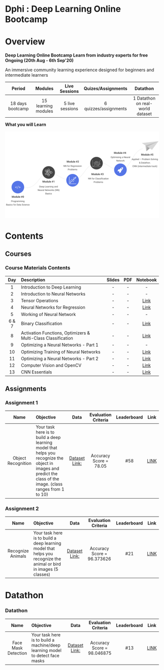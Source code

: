 # Dphi : Deep Learning Online Bootcamp

# Overview
__Deep Learning Online Bootcamp
Learn from industry experts for free
Ongoing (20th Aug - 6th Sep'20)__

An immersive community learning experience designed for beginners and intermediate learners

| Period | Modules | Live Sessions | Quizes/Assignments | Datathon |
| :---: | :---: | :---: | :---: | :---: |
| 18 days bootcamp | 15 learning modules | 5 live sessions | 6 quizzes/assignments | 1 Datathon on real-world dataset | 


__What you will Learn__

![Learning Path](imgs/dphi_learning.png)

# Contents

## Courses

### Course Materials Contents  

| Day   | Description                           | Slides | PDF | Notebook |
| :---: |:------------------------------------- | :-----:| :-------:|:-------:|
| 1     | Introduction to Deep Learning         | - | - | - |
| 2     | Introduction to Neural Networks       | - | - | - |
| 3     | Tensor Operations                     | - | - |[Link](https://github.com/dphi-official/Deep_Learning_Bootcamp/tree/master/Tensor_Operations) |
| 4     | Neural Networks for Regression        | - | - | [Link](https://github.com/dphi-official/Deep_Learning_Bootcamp/tree/master/Linear_Regression) |
| 5     | Working of Neural Network             | - | - | - |
| 6 & 7 | Binary Classification                 | - | - | [Link](https://github.com/dphi-official/Deep_Learning_Bootcamp/tree/master/DL%20For%20Classification) |
| 8     | Activation Functions, Optimizers & Multi-Class Classification | - | - |[Link](https://github.com/dphi-official/Deep_Learning_Bootcamp/tree/master/Multi_Class_Classification) | 
| 9     | Optimizing a Neural Networks - Part 1 | - | - | - |
| 10    | Optimizing Training of Neural Networks| - | - | [Link](https://github.com/dphi-official/Deep_Learning_Bootcamp/tree/master/Optimization_Techniques) |
| 11    | Optimizing a Neural Networks - Part 2 | - | - | [Link](https://github.com/dphi-official/Deep_Learning_Bootcamp/tree/master/Multi_Class_Classification) |
| 12    | Computer Vision and OpenCV            | - | - | [Link](https://github.com/dphi-official/Deep_Learning_Bootcamp/tree/master/OpenCV) |
| 13    | CNN Essentials                        | - | - | [Link](https://github.com/dphi-official/convolutional_neural_networks_essentials/tree/master/tutorials) |



## Assignments
 
### Assignment 1 

| Name   | Objective                           | Data | Evaluation Criteria | Leaderboard | Link |
| :---: |:------------------------------------- | :-----:| :-------:|:-------:|:-------:|
| Object Recognition  | Your task here is to build a deep learning model that helps you recognize the object in images and predict the class of the image. (class ranges from 1 to 10) | [Dataset Link:](https://raw.githubusercontent.com/dphi-official/Datasets/master/cifar_image_flattened_pixels.csv) | Accuracy Score = 78.05 | #58  | [LINK](https://dphi.tech/practice/challenge/31) |

### Assignment 2

| Name   | Objective                           | Data | Evaluation Criteria | Leaderboard | Link |
| :---: |:------------------------------------- | :-----:| :-------: | :-------: | :-------:|
| Recognize Animals   | Your task here is to build a deep learning model that helps you recognize the animal or bird in images (5 classes)  | [Dataset Link:](https://drive.google.com/file/d/176E-pLhoxTgWsJ3MeoJQV_GXczIA6g8D/view?usp=sharing) | Accuracy Score = 96.373626  | #21  | [LINK](https://dphi.tech/practice/challenge/33)

# Datathon 

### Datathon 

| Name   | Objective                           | Data | Evaluation Criteria | Leaderboard | Link |
| :---: |:------------------------------------- | :-----:| :-------: | :-------: | :-------:|
| Face Mask Detection   | Your task here is to build a machine/deep learning model to detect face masks  | [Dataset Link:](https://drive.google.com/file/d/1_W2gFFZmy6ZyC8TPlxB49eDFswdBsQqo/view?usp=sharing) | Accuracy Score = 98.046875  | #13  | [LINK](https://dphi.tech/practice/challenge/37)

